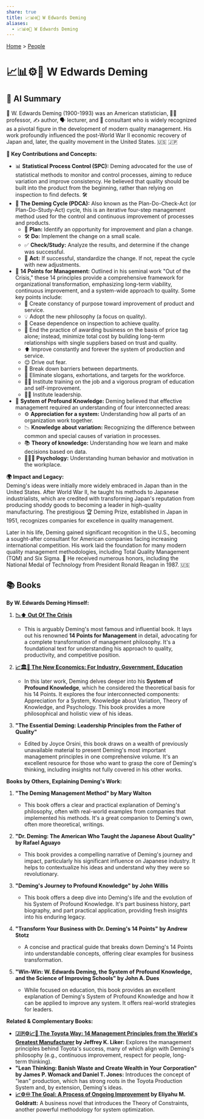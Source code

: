 ```yaml
---
share: true
title: 📈📊⚙️🎯 W Edwards Deming
aliases:
  - 📈📊⚙️🎯 W Edwards Deming
---
```

[Home](../index.md) > [People](./index.md)  
# 📈📊⚙️🎯 W Edwards Deming  
## 🤖 AI Summary  
👤 W. Edwards Deming (1900-1993) was an American statistician, 👨‍🏫 professor, ✍️ author, 🗣️ lecturer, and 💼 consultant who is widely recognized as a pivotal figure in the development of modern quality management. His work profoundly influenced the post-World War II economic recovery of Japan and, later, the quality movement in the United States. 🇺🇸 🇯🇵  
  
**🔑 Key Contributions and Concepts:**  
* 📊 **Statistical Process Control (SPC):** Deming advocated for the use of statistical methods to monitor and control processes, aiming to reduce variation and improve consistency. He believed that quality should be built into the product from the beginning, rather than relying on inspection to find defects. 🛠️  
* 🔄 **The Deming Cycle (PDCA):** Also known as the Plan-Do-Check-Act (or Plan-Do-Study-Act) cycle, this is an iterative four-step management method used for the control and continuous improvement of processes and products.  
    * 📝 **Plan:** Identify an opportunity for improvement and plan a change.  
    * 🛠️ **Do:** Implement the change on a small scale.  
    * ✅ **Check/Study:** Analyze the results, and determine if the change was successful.  
    * 🚀 **Act:** If successful, standardize the change. If not, repeat the cycle with new adjustments.  
* 📜 **14 Points for Management:** Outlined in his seminal work "Out of the Crisis," these 14 principles provide a comprehensive framework for organizational transformation, emphasizing long-term viability, continuous improvement, and a system-wide approach to quality. Some key points include:  
    * 🎯 Create constancy of purpose toward improvement of product and service.  
    * 💡 Adopt the new philosophy (a focus on quality).  
    * 🛑 Cease dependence on inspection to achieve quality.  
    * 🤝 End the practice of awarding business on the basis of price tag alone; instead, minimize total cost by building long-term relationships with single suppliers based on trust and quality.  
    * ⬆️ Improve constantly and forever the system of production and service.  
    * 😌 Drive out fear.  
    * 🧱 Break down barriers between departments.  
    * 🚫 Eliminate slogans, exhortations, and targets for the workforce.  
    * 👨‍🏫 Institute training on the job and a vigorous program of education and self-improvement.  
    * 👨‍💼 Institute leadership.  
* 🧠 **System of Profound Knowledge:** Deming believed that effective management required an understanding of four interconnected areas:  
    * ⚙️ **Appreciation for a system:** Understanding how all parts of an organization work together.  
    * 📉 **Knowledge about variation:** Recognizing the difference between common and special causes of variation in processes.  
    * 📚 **Theory of knowledge:** Understanding how we learn and make decisions based on data.  
    * 🧑‍🤝‍🧑 **Psychology:** Understanding human behavior and motivation in the workplace.  
  
**🌍 Impact and Legacy:**  
Deming's ideas were initially more widely embraced in Japan than in the United States. After World War II, he taught his methods to Japanese industrialists, which are credited with transforming Japan's reputation from producing shoddy goods to becoming a leader in high-quality manufacturing. The prestigious 🏆 Deming Prize, established in Japan in 1951, recognizes companies for excellence in quality management.  
  
Later in his life, Deming gained significant recognition in the U.S., becoming a sought-after consultant for American companies facing increasing international competition. His work laid the foundation for many modern quality management methodologies, including Total Quality Management (TQM) and Six Sigma. 🏅 He received numerous honors, including the National Medal of Technology from President Ronald Reagan in 1987. 🇺🇸  
  
## 📚 Books  
**By W. Edwards Deming Himself:**  
1.  **[📉⬆️ Out Of The Crisis](../books/out-of-the-crisis.md)**  
    * This is arguably Deming's most famous and influential book. It lays out his renowned **14 Points for Management** in detail, advocating for a complete transformation of management philosophy. It's a foundational text for understanding his approach to quality, productivity, and competitive position.  
  
2.  **[📈🏛️🏫 The New Economics: For Industry, Government, Education](../books/the-new-economics.md)**  
    * In this later work, Deming delves deeper into his **System of Profound Knowledge**, which he considered the theoretical basis for his 14 Points. It explores the four interconnected components: Appreciation for a System, Knowledge about Variation, Theory of Knowledge, and Psychology. This book provides a more philosophical and holistic view of his ideas.  
  
3.  **"The Essential Deming: Leadership Principles from the Father of Quality"**  
    * Edited by Joyce Orsini, this book draws on a wealth of previously unavailable material to present Deming's most important management principles in one comprehensive volume. It's an excellent resource for those who want to grasp the core of Deming's thinking, including insights not fully covered in his other works.  
  
**Books by Others, Explaining Deming's Work:**  
1.  **"The Deming Management Method" by Mary Walton**  
    * This book offers a clear and practical explanation of Deming's philosophy, often with real-world examples from companies that implemented his methods. It's a great companion to Deming's own, often more theoretical, writings.  
  
2.  **"Dr. Deming: The American Who Taught the Japanese About Quality" by Rafael Aguayo**  
    * This book provides a compelling narrative of Deming's journey and impact, particularly his significant influence on Japanese industry. It helps to contextualize his ideas and understand why they were so revolutionary.  
  
3.  **"Deming's Journey to Profound Knowledge" by John Willis**  
    * This book offers a deep dive into Deming's life and the evolution of his System of Profound Knowledge. It's part business history, part biography, and part practical application, providing fresh insights into his enduring legacy.  
  
4.  **"Transform Your Business with Dr. Deming's 14 Points" by Andrew Stotz**  
    * A concise and practical guide that breaks down Deming's 14 Points into understandable concepts, offering clear examples for business transformation.  
  
5.  **"Win-Win: W. Edwards Deming, the System of Profound Knowledge, and the Science of Improving Schools" by John A. Dues**  
    * While focused on education, this book provides an excellent explanation of Deming's System of Profound Knowledge and how it can be applied to improve any system. It offers real-world strategies for leaders.  
  
**Related & Complementary Books:**  
* **[🇯🇵⚙️📈💯 The Toyota Way: 14 Management Principles from the World's Greatest Manufacturer](../books/the-toyota-way.md) by Jeffrey K. Liker:** Explores the management principles behind Toyota's success, many of which align with Deming's philosophy (e.g., continuous improvement, respect for people, long-term thinking).  
* **"Lean Thinking: Banish Waste and Create Wealth in Your Corporation" by James P. Womack and Daniel T. Jones:** Introduces the concept of "lean" production, which has strong roots in the Toyota Production System and, by extension, Deming's ideas.  
* **[📈⚙️♾️ The Goal: A Process of Ongoing Improvement](../books/the-goal.md) by Eliyahu M. Goldratt:** A business novel that introduces the Theory of Constraints, another powerful methodology for system optimization.